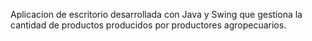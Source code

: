 Aplicacion de escritorio desarrollada con Java y Swing que gestiona la cantidad de productos producidos por productores agropecuarios.
